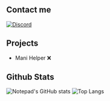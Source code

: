 
## Contact me
[![Discord](https://img.shields.io/badge/Discord-7289DA?style=for-the-badge&logo=discord&logoColor=white)](https://discord.com/users/1167489130696015952)
<br>
## Projects
* Mani Helper ❌
## Github Stats
![Notepad's GitHub stats](https://github-readme-stats.vercel.app/api?username=npxkiwi&show_icons=true&theme=radical)
![Top Langs](https://github-readme-stats.vercel.app/api/top-langs/?username=npxkiwi&theme=radical&size_weight=0.5&count_weight=0.5)
